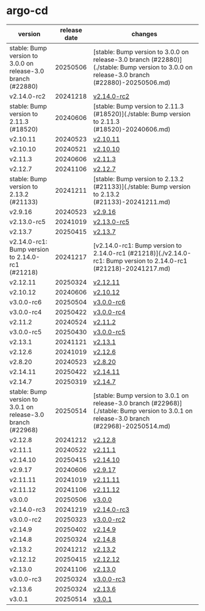 # argo-cd	


|version|release date|changes|
|---|---|---|
|stable: Bump version to 3.0.0 on release-3.0 branch (#22880)|20250506|[stable: Bump version to 3.0.0 on release-3.0 branch (#22880)](./stable: Bump version to 3.0.0 on release-3.0 branch (#22880)-20250506.md)|
|v2.14.0-rc2|20241218|[v2.14.0-rc2](./v2.14.0-rc2-20241218.md)|
|stable: Bump version to 2.11.3 (#18520)|20240606|[stable: Bump version to 2.11.3 (#18520)](./stable: Bump version to 2.11.3 (#18520)-20240606.md)|
|v2.10.11|20240523|[v2.10.11](./v2.10.11-20240523.md)|
|v2.10.10|20240521|[v2.10.10](./v2.10.10-20240521.md)|
|v2.11.3|20240606|[v2.11.3](./v2.11.3-20240606.md)|
|v2.12.7|20241106|[v2.12.7](./v2.12.7-20241106.md)|
|stable: Bump version to 2.13.2 (#21133)|20241211|[stable: Bump version to 2.13.2 (#21133)](./stable: Bump version to 2.13.2 (#21133)-20241211.md)|
|v2.9.16|20240523|[v2.9.16](./v2.9.16-20240523.md)|
|v2.13.0-rc5|20241019|[v2.13.0-rc5](./v2.13.0-rc5-20241019.md)|
|v2.13.7|20250415|[v2.13.7](./v2.13.7-20250415.md)|
|v2.14.0-rc1: Bump version to 2.14.0-rc1 (#21218)|20241217|[v2.14.0-rc1: Bump version to 2.14.0-rc1 (#21218)](./v2.14.0-rc1: Bump version to 2.14.0-rc1 (#21218)-20241217.md)|
|v2.12.11|20250324|[v2.12.11](./v2.12.11-20250324.md)|
|v2.10.12|20240606|[v2.10.12](./v2.10.12-20240606.md)|
|v3.0.0-rc6|20250504|[v3.0.0-rc6](./v3.0.0-rc6-20250504.md)|
|v3.0.0-rc4|20250422|[v3.0.0-rc4](./v3.0.0-rc4-20250422.md)|
|v2.11.2|20240524|[v2.11.2](./v2.11.2-20240524.md)|
|v3.0.0-rc5|20250430|[v3.0.0-rc5](./v3.0.0-rc5-20250430.md)|
|v2.13.1|20241121|[v2.13.1](./v2.13.1-20241121.md)|
|v2.12.6|20241019|[v2.12.6](./v2.12.6-20241019.md)|
|v2.8.20|20240523|[v2.8.20](./v2.8.20-20240523.md)|
|v2.14.11|20250422|[v2.14.11](./v2.14.11-20250422.md)|
|v2.14.7|20250319|[v2.14.7](./v2.14.7-20250319.md)|
|stable: Bump version to 3.0.1 on release-3.0 branch (#22968)|20250514|[stable: Bump version to 3.0.1 on release-3.0 branch (#22968)](./stable: Bump version to 3.0.1 on release-3.0 branch (#22968)-20250514.md)|
|v2.12.8|20241212|[v2.12.8](./v2.12.8-20241212.md)|
|v2.11.1|20240522|[v2.11.1](./v2.11.1-20240522.md)|
|v2.14.10|20250415|[v2.14.10](./v2.14.10-20250415.md)|
|v2.9.17|20240606|[v2.9.17](./v2.9.17-20240606.md)|
|v2.11.11|20241019|[v2.11.11](./v2.11.11-20241019.md)|
|v2.11.12|20241106|[v2.11.12](./v2.11.12-20241106.md)|
|v3.0.0|20250506|[v3.0.0](./v3.0.0-20250506.md)|
|v2.14.0-rc3|20241219|[v2.14.0-rc3](./v2.14.0-rc3-20241219.md)|
|v3.0.0-rc2|20250323|[v3.0.0-rc2](./v3.0.0-rc2-20250323.md)|
|v2.14.9|20250402|[v2.14.9](./v2.14.9-20250402.md)|
|v2.14.8|20250324|[v2.14.8](./v2.14.8-20250324.md)|
|v2.13.2|20241212|[v2.13.2](./v2.13.2-20241212.md)|
|v2.12.12|20250415|[v2.12.12](./v2.12.12-20250415.md)|
|v2.13.0|20241106|[v2.13.0](./v2.13.0-20241106.md)|
|v3.0.0-rc3|20250324|[v3.0.0-rc3](./v3.0.0-rc3-20250324.md)|
|v2.13.6|20250324|[v2.13.6](./v2.13.6-20250324.md)|
|v3.0.1|20250514|[v3.0.1](./v3.0.1-20250514.md)|
